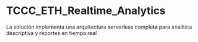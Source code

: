 # TCCC_ETH_Realtime_Analytics
La solución implementa una arquitectura serverless completa para analítica descriptiva y reportes en tiempo real
